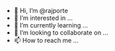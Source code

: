 - 👋 Hi, I’m @rajporte
- 👀 I’m interested in ...
- 🌱 I’m currently learning ...
- 💞️ I’m looking to collaborate on ...
- 📫 How to reach me ...

<!---
rajporte/rajporte is a ✨ special ✨ repository because its `README.md` (this file) appears on your GitHub profile.
You can click the Preview link to take a look at your changes.
--->
